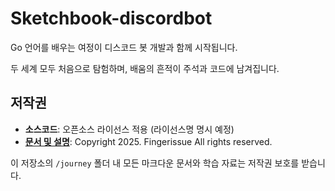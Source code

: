 # Sketchbook-discordbot
Go 언어를 배우는 여정이 디스코드 봇 개발과 함께 시작됩니다.

두 세계 모두 처음으로 탐험하며, 배움의 흔적이 주석과 코드에 남겨집니다.

## 저작권
- **소스코드**: 오픈소스 라이선스 적용 (라이선스명 명시 예정)
- [**문서 및 설명**](./journey/0.%20Hello.md): Copyright 2025. Fingerissue All rights reserved.

이 저장소의 `/journey` 폴더 내 모든 마크다운 문서와 학습 자료는 저작권 보호를 받습니다.